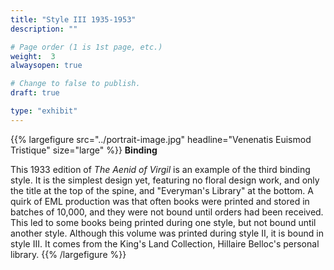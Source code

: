 ```yaml
---
title: "Style III 1935-1953"
description: ""

# Page order (1 is 1st page, etc.)
weight:  3
alwaysopen: true

# Change to false to publish.
draft: true

type: "exhibit"
---
```


{{% largefigure src="../portrait-image.jpg" headline="Venenatis Euismod Tristique" size="large" %}}
**Binding**

This 1933 edition of *The Aenid of Virgil* is an example of the third binding style. It is the
simplest design yet, featuring no floral design work, and only the title at the top of the spine, and
"Everyman's Library" at the bottom. A quirk of EML production was that often books were
printed and stored in batches of 10,000, and they were not bound until orders had been received.
This led to some books being printed during one style, but not bound until another style.
Although this volume was printed during style II, it is bound in style III. It comes from the
King's Land Collection, Hillaire Belloc's personal library.
{{% /largefigure %}}